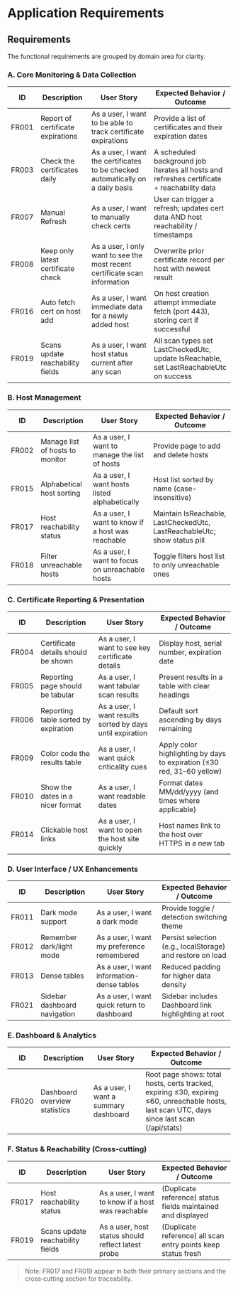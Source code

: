 # Application Requirements

## Requirements

The functional requirements are grouped by domain area for clarity.

### A. Core Monitoring & Data Collection

| ID | Description | User Story | Expected Behavior / Outcome |
|----|-------------|------------|-----------------------------|
|FR001| Report of certificate expirations | As a user, I want to be able to track certificate expirations | Provide a list of certificates and their expiration dates |
|FR003| Check the certificates daily | As a user, I want the certificates to be checked automatically on a daily basis | A scheduled background job iterates all hosts and refreshes certificate + reachability data |
|FR007| Manual Refresh | As a user, I want to manually check certs | User can trigger a refresh; updates cert data AND host reachability / timestamps |
|FR008| Keep only latest certificate check | As a user, I only want to see the most recent certificate scan information | Overwrite prior certificate record per host with newest result |
|FR016| Auto fetch cert on host add | As a user, I want immediate data for a newly added host | On host creation attempt immediate fetch (port 443), storing cert if successful |
|FR019| Scans update reachability fields | As a user, I want host status current after any scan | All scan types set LastCheckedUtc, update IsReachable, set LastReachableUtc on success |

### B. Host Management

| ID | Description | User Story | Expected Behavior / Outcome |
|----|-------------|------------|-----------------------------|
|FR002| Manage list of hosts to monitor | As a user, I want to manage the list of hosts | Provide page to add and delete hosts |
|FR015| Alphabetical host sorting | As a user, I want hosts listed alphabetically | Host list sorted by name (case-insensitive) |
|FR017| Host reachability status | As a user, I want to know if a host was reachable | Maintain IsReachable, LastCheckedUtc, LastReachableUtc; show status pill |
|FR018| Filter unreachable hosts | As a user, I want to focus on unreachable hosts | Toggle filters host list to only unreachable ones |

### C. Certificate Reporting & Presentation

| ID | Description | User Story | Expected Behavior / Outcome |
|----|-------------|------------|-----------------------------|
|FR004| Certificate details should be shown | As a user, I want to see key certificate details | Display host, serial number, expiration date |
|FR005| Reporting page should be tabular | As a user, I want tabular scan results | Present results in a table with clear headings |
|FR006| Reporting table sorted by expiration | As a user, I want results sorted by days until expiration | Default sort ascending by days remaining |
|FR009| Color code the results table | As a user, I want quick criticality cues | Apply color highlighting by days to expiration (≤30 red, 31–60 yellow) |
|FR010| Show the dates in a nicer format | As a user, I want readable dates | Format dates MM/dd/yyyy (and times where applicable) |
|FR014| Clickable host links | As a user, I want to open the host site quickly | Host names link to the host over HTTPS in a new tab |

### D. User Interface / UX Enhancements

| ID | Description | User Story | Expected Behavior / Outcome |
|----|-------------|------------|-----------------------------|
|FR011| Dark mode support | As a user, I want a dark mode | Provide toggle / detection switching theme |
|FR012| Remember dark/light mode | As a user, I want my preference remembered | Persist selection (e.g., localStorage) and restore on load |
|FR013| Dense tables | As a user, I want information-dense tables | Reduced padding for higher data density |
|FR021| Sidebar dashboard navigation | As a user, I want quick return to dashboard | Sidebar includes Dashboard link highlighting at root |

### E. Dashboard & Analytics

| ID | Description | User Story | Expected Behavior / Outcome |
|----|-------------|------------|-----------------------------|
|FR020| Dashboard overview statistics | As a user, I want a summary dashboard | Root page shows: total hosts, certs tracked, expiring ≤30, expiring ≤60, unreachable hosts, last scan UTC, days since last scan (/api/stats) |

### F. Status & Reachability (Cross-cutting)

| ID | Description | User Story | Expected Behavior / Outcome |
|----|-------------|------------|-----------------------------|
|FR017| Host reachability status | As a user, I want to know if a host was reachable | (Duplicate reference) status fields maintained and displayed |
|FR019| Scans update reachability fields | As a user, host status should reflect latest probe | (Duplicate reference) all scan entry points keep status fresh |

> Note: FR017 and FR019 appear in both their primary sections and the cross‑cutting section for traceability.
